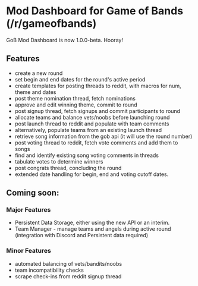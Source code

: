 # Mod Dashboard for Game of Bands (/r/gameofbands)

GoB Mod Dashboard is now 1.0.0-beta. Hooray!

## Features

- create a new round
- set begin and end dates for the round's active period
- create templates for posting threads to reddit, with macros for num, theme and dates
- post theme nomination thread, fetch nominations
- approve and edit winning theme, commit to round
- post signup thread, fetch signups and commit participants to round
- allocate teams and balance vets/noobs before launching round
- post launch thread to reddit and populate with team comments
- alternatively, populate teams from an existing launch thread
- retrieve song information from the gob api (it will use the round number)
- post voting thread to reddit, fetch vote comments and add them to songs
- find and identify existing song voting comments in threads
- tabulate votes to determine winners
- post congrats thread, concluding the round
- extended date handling for begin, end and voting cutoff dates.

## Coming soon:

### Major Features
- Persistent Data Storage, either using the new API or an interim.
- Team Manager - manage teams and angels during active round (integration with Discord and Persistent data required)

### Minor Features
- automated balancing of vets/bandits/noobs
- team incompatibility checks
- scrape check-ins from reddit signup thread